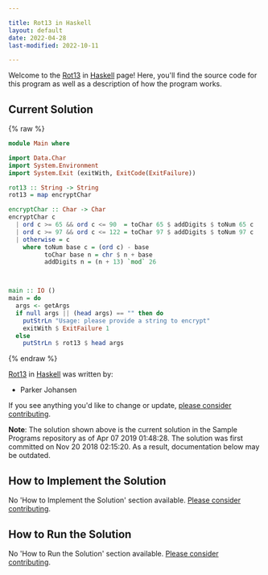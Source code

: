 ```yaml
---

title: Rot13 in Haskell
layout: default
date: 2022-04-28
last-modified: 2022-10-11

---
```


Welcome to the [Rot13](https://sampleprograms.io/projects/rot13) in [Haskell](https://sampleprograms.io/languages/haskell) page! Here, you'll find the source code for this program as well as a description of how the program works.

## Current Solution

{% raw %}

```haskell
module Main where

import Data.Char
import System.Environment
import System.Exit (exitWith, ExitCode(ExitFailure))

rot13 :: String -> String
rot13 = map encryptChar

encryptChar :: Char -> Char
encryptChar c
  | ord c >= 65 && ord c <= 90  = toChar 65 $ addDigits $ toNum 65 c
  | ord c >= 97 && ord c <= 122 = toChar 97 $ addDigits $ toNum 97 c
  | otherwise = c
    where toNum base c = (ord c) - base
          toChar base n = chr $ n + base
          addDigits n = (n + 13) `mod` 26



main :: IO ()
main = do
  args <- getArgs
  if null args || (head args) == "" then do
    putStrLn "Usage: please provide a string to encrypt"
    exitWith $ ExitFailure 1
  else
    putStrLn $ rot13 $ head args
```

{% endraw %}

[Rot13](https://sampleprograms.io/projects/rot13) in [Haskell](https://sampleprograms.io/languages/haskell) was written by:

- Parker Johansen

If you see anything you'd like to change or update, [please consider contributing](https://github.com/TheRenegadeCoder/sample-programs).

**Note**: The solution shown above is the current solution in the Sample Programs repository as of Apr 07 2019 01:48:28. The solution was first committed on Nov 20 2018 02:15:20. As a result, documentation below may be outdated.

## How to Implement the Solution

No 'How to Implement the Solution' section available. [Please consider contributing](https://github.com/TheRenegadeCoder/sample-programs-website).

## How to Run the Solution

No 'How to Run the Solution' section available. [Please consider contributing](https://github.com/TheRenegadeCoder/sample-programs-website).
